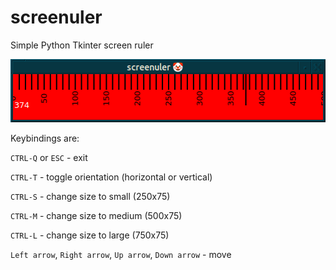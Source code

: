 # screenuler
Simple Python Tkinter screen ruler

![image](https://github.com/vkalyvayut-roboty-a-ne-chelovek/screenuler/blob/master/image.png)

Keybindings are:

```CTRL-Q``` or ```ESC``` - exit

```CTRL-T``` - toggle orientation (horizontal or vertical)

```CTRL-S``` - change size to small (250x75)

```CTRL-M``` - change size to medium (500x75)

```CTRL-L``` - change size to large (750x75)

```Left arrow```, ```Right arrow```, ```Up arrow```, ```Down arrow``` - move
